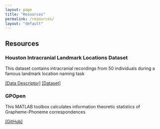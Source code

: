 ```yaml
---
layout: page
title: "Resources"
permalink: /resources/
layout: "default"
---
```

## Resources

### Houston Intracranial Landmark Locations Dataset
This dataset contains intracranial recordings from 50 individuals during a famous landmark location naming task 

[[Data Descriptor]](https://doi.org/10.1038/s41597-022-01125-8)    [[Dataset]](https://doi.org/10.18120/vn47-d626)

### GPOpen
This MATLAB toolbox calculates information theoretic statistics of Grapheme-Phoneme correspondences

[[GitHub]](https://github.com/owoolnough/GPOpen)